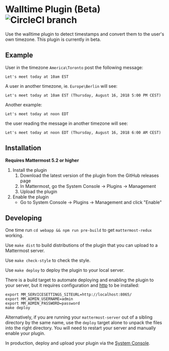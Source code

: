 # Walltime Plugin (Beta) ![CircleCI branch](https://img.shields.io/circleci/project/github/mattermost/mattermost-plugin-walltime/master.svg)

Use the walltime plugin to detect timestamps and convert them to the user's own timezone. This plugin is currently in beta.


## Example

User in the timezone `America\Toronto` post the following message:

```
Let's meet today at 10am EST
```

A user in another timezone, ie. `Europe\Berlin` will see:

```
Let's meet today at 10am EST (Thursday, August 16, 2018 5:00 PM CEST)
```

Another example:

```
Let's meet today at noon EDT
```

the user reading the message in another timezone will see:

```
Let's meet today at noon EDT (Thursday, August 16, 2018 6:00 AM CEST)
```

## Installation

__Requires Mattermost 5.2 or higher__

1. Install the plugin
    1. Download the latest version of the plugin from the GitHub releases page
    2. In Mattermost, go the System Console -> Plugins -> Management
    3. Upload the plugin
2. Enable the plugin
    * Go to System Console -> Plugins -> Management and click "Enable"

## Developing

One time run `cd webapp && npm run pre-build` to get `mattermost-redux` working.

Use `make dist` to build distributions of the plugin that you can upload to a Mattermost server.

Use `make check-style` to check the style.

Use `make deploy` to deploy the plugin to your local server.

There is a build target to automate deploying and enabling the plugin to your server, but it requires configuration and [http](https://httpie.org/) to be installed:
```
export MM_SERVICESETTINGS_SITEURL=http://localhost:8065/
export MM_ADMIN_USERNAME=admin
export MM_ADMIN_PASSWORD=password
make deploy
```

Alternatively, if you are running your `mattermost-server` out of a sibling directory by the same name, use the `deploy` target alone to  unpack the files into the right directory. You will need to restart your server and manually enable your plugin.

In production, deploy and upload your plugin via the [System Console](https://about.mattermost.com/default-plugin-uploads).
